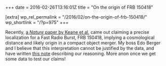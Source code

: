 +++
date = 2016-02-26T13:16:01Z
title = "On the origin of FRB 150418"

[extra]
wp_rel_permalink = "/2016/02/on-the-origin-of-frb-150418/"
wp_shortlink = "/?p=975"
+++

Recently,
[a _Nature_ paper by Keane et al.](http://www.nature.com/nature/journal/v530/n7591/full/nature17140.html)
came out claiming a precise localization for a Fast Radio Burst, FRB 150418,
implying a cosmological distance and likely origin in a compact object merger.
My boss Edo Berger and I believe that this interpretation cannot be justified
by the data, and have written
[this note](/wp/wp-content/uploads/2016/02/note-rev1.pdf) describing our
reasoning. More anon once we get some data to test our claims!

